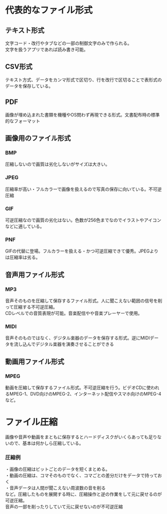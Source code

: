 <h1>代表的なファイル形式</h1>
<h2>テキスト形式</h2>
文字コード・改行やタブなどの一部の制御文字のみで作られる。<br>
文字を扱うアプリであれば読み書き可能。<br>
<h2>CSV形式</h2>
テキスト方式、データをカンマ形式で区切り、行を改行で区切ることで表形式のデータを保存している。<br>
<h2>PDF</h2>
画像が埋め込まれた書類を機種やOS問わず再現できる形式。文書配布時の標準的なフォーマット<br>
<h2>画像用のファイル形式</h2>
<h3>BMP</h3>
圧縮しないので画質は劣化しないがサイズは大きい。<br>
<h3>JPEG</h3>
圧縮率が高い・フルカラーで画像を扱えるので写真の保存に向いている。不可逆圧縮<br>
<h3>GIF</h3>
可逆圧縮なので画質の劣化はない。色数が256色までなのでイラストやアイコンなどに適している。<br>
<h3>PNF</h3>
GIFの代替に登場。フルカラーを扱える・かつ可逆圧縮できて優秀。JPEGよりは圧縮率は劣る。<br>
<h2>音声用ファイル形式</h2>
<h3>MP3</h3>
音声そのものを圧縮して保存するファイル形式。人に聞こえない範囲の信号を削って圧縮する不可逆圧縮。<br>
CDレベルでの音質表現が可能。音楽配信やや音楽プレーヤーで使用。<br>
<h3>MIDI</h3>
音声そのものではなく、デジタル楽器のデータを保存する形式。逆にMIDIデータを流し込んでデジタル楽器を演奏させることができる
<h2>動画用ファイル形式</h2>
<h3>MPEG</h3>
動画を圧縮して保存するファイル形式。不可逆圧縮を行う。ビデオCDに使われるMPEG-1、DVD向けのMPEG-2、インターネット配信やスマホ向けのMPEG-4など。
<h1>ファイル圧縮</h1>
画像や音声や動画をまともに保存するとハードディスクがいくらあっても足りないので、基本は何かしら圧縮している。<br>
<h3>圧縮例</h3>
・画像の圧縮はビットごとのデータを短くまとめる。<br>
・動画の圧縮は、コマそのものでなく、コマごとの差分だけをデータで持っておく<br>
・音声データは人間が聞こえない周波数の音を削る<br>
など。圧縮したものを展開する時に、圧縮操作と逆の作業をして元に戻せるのが可逆圧縮。<br>
音声の一部を削ったりしていて元に戻せないのが不可逆圧縮<br>
